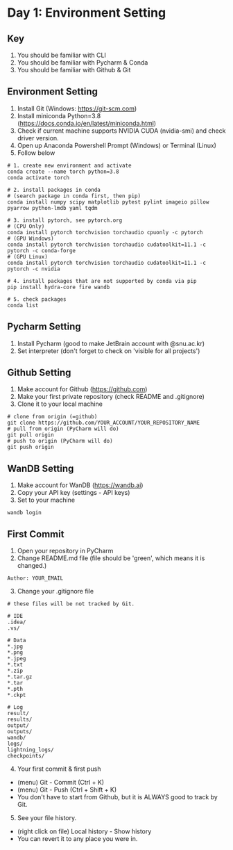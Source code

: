 # Day 1: Environment Setting

## Key

1. You should be familiar with CLI
2. You should be familiar with Pycharm & Conda
3. You should be familiar with Github & Git

## Environment Setting

1. Install Git (Windows: https://git-scm.com)
2. Install miniconda Python=3.8 (https://docs.conda.io/en/latest/miniconda.html)
3. Check if current machine supports NVIDIA CUDA (nvidia-smi) and check driver version. 
4. Open up Anaconda Powershell Prompt (Windows) or Terminal (Linux)
5. Follow below

```shell
# 1. create new environment and activate
conda create --name torch python=3.8
conda activate torch

# 2. install packages in conda
# (search package in conda first, then pip)
conda install numpy scipy matplotlib pytest pylint imageio pillow pyarrow python-lmdb yaml tqdm

# 3. install pytorch, see pytorch.org
# (CPU Only)
conda install pytorch torchvision torchaudio cpuonly -c pytorch
# (GPU Windows)
conda install pytorch torchvision torchaudio cudatoolkit=11.1 -c pytorch -c conda-forge
# (GPU Linux)
conda install pytorch torchvision torchaudio cudatoolkit=11.1 -c pytorch -c nvidia

# 4. install packages that are not supported by conda via pip
pip install hydra-core fire wandb

# 5. check packages
conda list
```

## Pycharm Setting

1. Install Pycharm (good to make JetBrain account with @snu.ac.kr)
2. Set interpreter (don't forget to check on 'visible for all projects')

## Github Setting

1. Make account for Github (https://github.com)
2. Make your first private repository (check README and .gitignore)
3. Clone it to your local machine

```shell
# clone from origin (=github)
git clone https://github.com/YOUR_ACCOUNT/YOUR_REPOSITORY_NAME
# pull from origin (PyCharm will do)
git pull origin
# push to origin (PyCharm will do) 
git push origin
```

## WanDB Setting

1. Make account for WanDB (https://wandb.ai)
2. Copy your API key (settings - API keys)
3. Set to your machine

```shell
wandb login
```

## First Commit

1. Open your repository in PyCharm
2. Change README.md file (file should be 'green', which means it is changed.)
```shell
Author: YOUR_EMAIL
```

3. Change your .gitignore file
```shell
# these files will be not tracked by Git.

# IDE
.idea/
.vs/

# Data
*.jpg
*.png
*.jpeg
*.txt
*.zip
*.tar.gz
*.tar
*.pth
*.ckpt

# Log
result/
results/
output/
outputs/
wandb/
logs/
lightning_logs/
checkpoints/

```
4. Your first commit & first push

* (menu) Git - Commit (Ctrl + K)
* (menu) Git - Push (Ctrl + Shift + K)
* You don't have to start from Github, but it is ALWAYS good to track by Git.

5. See your file history.

* (right click on file) Local history - Show history
* You can revert it to any place you were in.